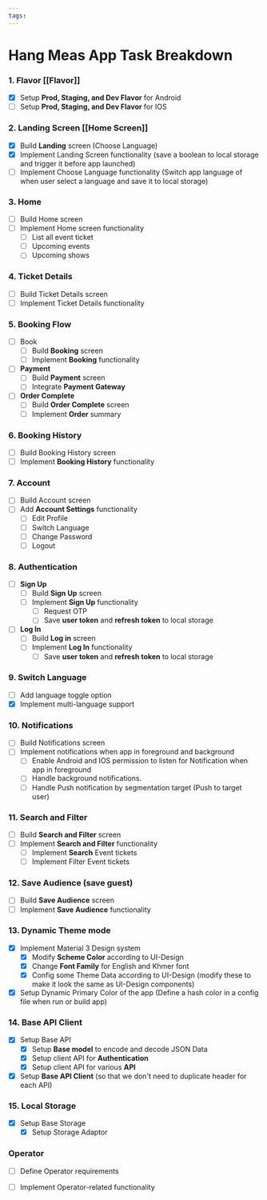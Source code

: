 ```yaml
---
tags:
---
```

# Hang Meas App Task Breakdown

### 1. Flavor [[Flavor]]
- [x] Setup **Prod, Staging, and Dev Flavor** for Android
- [ ] Setup **Prod, Staging, and Dev Flavor** for IOS

### 2. Landing Screen [[Home Screen]]
- [x] Build **Landing** screen (Choose Language)
- [x] Implement Landing Screen functionality (save a boolean to local storage and trigger it before app launched)
- [ ] Implement Choose Language functionality (Switch app language of when user select a language and save it to local storage)

### 3. Home
- [ ] Build Home screen
- [ ] Implement Home screen functionality
	- [ ] List all event ticket
	- [ ] Upcoming events
	- [ ] Upcoming shows

### 4. Ticket Details
- [ ] Build Ticket Details screen
- [ ] Implement Ticket Details functionality

### 5. Booking Flow
- [ ] Book
	- [ ] Build **Booking** screen
	- [ ] Implement **Booking** functionality
- [ ] **Payment**
	- [ ] Build **Payment** screen
	- [ ] Integrate **Payment Gateway** 
- [ ] **Order Complete**
	- [ ] Build **Order Complete** screen
	- [ ] Implement **Order** summary

### 6. Booking History
- [ ] Build Booking History screen
- [ ] Implement **Booking History** functionality

### 7. Account
- [ ] Build Account screen
- [ ] Add **Account Settings** functionality
	- [ ] Edit Profile
	- [ ] Switch Language
	- [ ] Change Password
	- [ ] Logout

### 8. Authentication
- [ ] **Sign Up**
	- [ ] Build **Sign Up** screen
	- [ ] Implement **Sign Up** functionality
		- [ ] Request OTP
		- [ ] Save **user token** and **refresh token** to local storage
- [ ] **Log In**
	- [ ] Build **Log in** screen
	- [ ] Implement **Log In** functionality
		- [ ] Save **user token** and **refresh token** to local storage

### 9. Switch Language
- [ ] Add language toggle option
- [x] Implement multi-language support

### 10. Notifications
- [ ] Build Notifications screen
- [ ] Implement notifications when app in foreground and background
	- [ ] Enable Android and IOS permission to listen for Notification when app in foreground
	- [ ] Handle background notifications.
	- [ ] Handle Push notification by segmentation target (Push to target user)
### 11. Search and Filter
- [ ] Build **Search and Filter** screen
- [ ] Implement **Search and Filter** functionality
	- [ ] Implement **Search** Event tickets
	- [ ] Implement Filter Event tickets
### 12. Save Audience (save guest)
- [ ] Build **Save Audience** screen
- [ ] Implement **Save Audience** functionality
### 13. Dynamic Theme mode
- [x] Implement Material 3 Design system
	- [x] Modify **Scheme Color** according to UI-Design
	- [x] Change **Font Family** for English and Khmer font
	- [x] Config some Theme Data according to UI-Design (modify these to make it look the same as UI-Design components)
- [x] Setup Dynamic Primary Color of the app (Define a hash color in a config file when run or build app)
### 14. Base API Client
- [x] Setup Base API
	- [x] Setup **Base model** to encode and decode JSON Data
	- [x] Setup client API for **Authentication**
	- [x] Setup client API for various **API**
- [x] Setup **Base API Client** (so that we don't need to duplicate header for each API)
### 15. Local Storage
- [x] Setup Base Storage
	- [x] Setup Storage Adaptor

### Operator
- [ ] Define Operator requirements
- [ ] Implement Operator-related functionality

